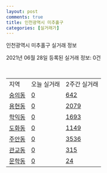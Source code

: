 ```yaml
---
layout: post
comments: true
title: 인천광역시 미추홀구
categories: [실거래가]
---
```


인천광역시 미추홀구 실거래 정보

2021년 06월 28일 등록된 실거래 정보: 0건

<script type="text/javascript">
  google.charts.load('current', {'packages':['corechart']});
  google.charts.setOnLoadCallback(drawChart);

  function drawChart() {
    var data = google.visualization.arrayToDataTable([['거래일', '매매', '전월세', '전매'], ['20-06', 39, 31, 10], ['20-07', 443, 352, 87], ['20-08', 298, 266, 72], ['20-09', 294, 232, 50], ['20-10', 327, 248, 78], ['20-11', 335, 234, 112], ['20-12', 402, 276, 128], ['21-01', 406, 307, 155], ['21-02', 441, 314, 152], ['21-03', 618, 353, 141], ['21-04', 529, 292, 141], ['21-05', 484, 261, 181], ['21-06', 163, 134, 52]]);

    var options = {
      title: '최근 유형별 거래량 추이',
      legend: { position: 'bottom' }
    };

    var chart = new google.visualization.LineChart(document.getElementById('columnchart_material'));
    chart.draw(data, (options));
  }
</script>

<div id="columnchart_material" style="width: 100%; margin-left: -35px"></div>
<br>
<table class="sortable">
  <tr>
    <td>지역</td>
    <td>오늘 실거래</td>
    <td>2주간 실거래</td>
  </tr>

  
  <tr class="item">
    <td><a href="2817710100.html">숭의동</a></td>
    <td><a href="2817710100.html">0</a></td>
    <td><a href="2817710100.html">642</a></td>
  </tr>
    

  <tr class="item">
    <td><a href="2817710200.html">용현동</a></td>
    <td><a href="2817710200.html">0</a></td>
    <td><a href="2817710200.html">2079</a></td>
  </tr>
    

  <tr class="item">
    <td><a href="2817710300.html">학익동</a></td>
    <td><a href="2817710300.html">0</a></td>
    <td><a href="2817710300.html">1693</a></td>
  </tr>
    

  <tr class="item">
    <td><a href="2817710400.html">도화동</a></td>
    <td><a href="2817710400.html">0</a></td>
    <td><a href="2817710400.html">1149</a></td>
  </tr>
    

  <tr class="item">
    <td><a href="2817710500.html">주안동</a></td>
    <td><a href="2817710500.html">0</a></td>
    <td><a href="2817710500.html">3536</a></td>
  </tr>
    

  <tr class="item">
    <td><a href="2817710600.html">관교동</a></td>
    <td><a href="2817710600.html">0</a></td>
    <td><a href="2817710600.html">315</a></td>
  </tr>
    

  <tr class="item">
    <td><a href="2817710700.html">문학동</a></td>
    <td><a href="2817710700.html">0</a></td>
    <td><a href="2817710700.html">24</a></td>
  </tr>
    


</table>


    